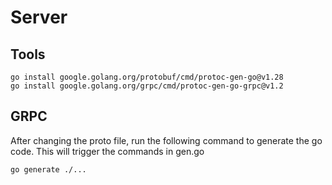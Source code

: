 # Server


## Tools

```
go install google.golang.org/protobuf/cmd/protoc-gen-go@v1.28
go install google.golang.org/grpc/cmd/protoc-gen-go-grpc@v1.2
```

## GRPC

After changing the proto file, run the following command to generate the go code. This will trigger the commands in gen.go

```
go generate ./...
```